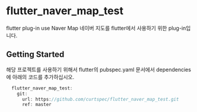 # flutter_naver_map_test

flutter plug-in use Naver Map
네이버 지도를 flutter에서 사용하기 위한 plug-in입니다.

## Getting Started

해당 프로젝트를 사용하기 위해서 flutter의 
pubspec.yaml 문서에서 dependencies 에 아래의 코드를 추가하십시오.

```dart
  flutter_naver_map_test:
    git:
      url: https://github.com/curtspec/flutter_naver_map_test.git
      ref: master
```
